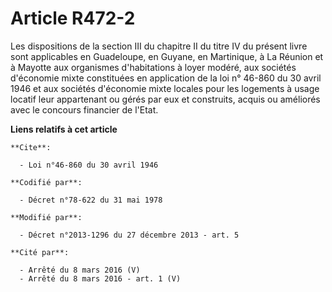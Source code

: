 # Article R472-2

Les dispositions de la section III du chapitre II du titre IV du présent livre sont applicables en Guadeloupe, en Guyane, en
Martinique, à La Réunion et à Mayotte aux organismes d'habitations à loyer modéré, aux sociétés d'économie mixte constituées
en application de la loi n° 46-860 du 30 avril 1946 et aux sociétés d'économie mixte locales pour les logements à usage
locatif leur appartenant ou gérés par eux et construits, acquis ou améliorés avec le concours financier de l'Etat.

**Liens relatifs à cet article**

	**Cite**:

	  - Loi n°46-860 du 30 avril 1946

	**Codifié par**:

	  - Décret n°78-622 du 31 mai 1978

	**Modifié par**:

	  - Décret n°2013-1296 du 27 décembre 2013 - art. 5

	**Cité par**:

	  - Arrêté du 8 mars 2016 (V)
	  - Arrêté du 8 mars 2016 - art. 1 (V)
